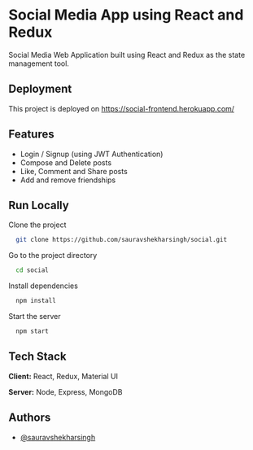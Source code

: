 
# Social Media App using React and Redux

Social Media Web Application built using React and Redux as the state management tool.

## Deployment

This project is deployed on https://social-frontend.herokuapp.com/

## Features

- Login / Signup (using JWT Authentication)
- Compose and Delete posts
- Like, Comment and Share posts
- Add and remove friendships

## Run Locally

Clone the project

```bash
  git clone https://github.com/sauravshekharsingh/social.git
```

Go to the project directory

```bash
  cd social
```

Install dependencies

```bash
  npm install
```

Start the server

```bash
  npm start
```

  
## Tech Stack

**Client:** React, Redux, Material UI

**Server:** Node, Express, MongoDB

  
## Authors

- [@sauravshekharsingh](https://www.github.com/sauravshekharsingh)

  
